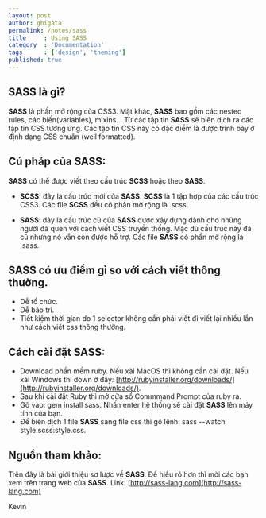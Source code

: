 ```yaml
---
layout: post
author: ghigata
permalink: /notes/sass
title     : Using SASS
category  : 'Documentation'
tags      : ['design', 'theming']
published: true
---
```


## SASS là gì?

**SASS** là phần mở rộng của CSS3. Mặt khác, **SASS** bao gồm các nested rules, các biến(variables), mixins... Từ các tập tin **SASS** sẽ biên dịch ra các tập tin CSS tương ứng. Các tập tin CSS này có đặc điểm là được trình bày ở định dạng CSS chuẩn (well formatted).

## Cú pháp của SASS:

**SASS** có thể được viết theo cấu trúc **SCSS** hoặc theo **SASS**.

* **SCSS**: đây là cấu trúc mới của **SASS**. **SCSS** là 1 tập hợp của các cấu trúc CSS3. Các file **SCSS** đều có phần mở rộng là .scss.

* **SASS**: đây là cấu trúc cũ của **SASS** được xây dựng dành cho những người đã quen với cách viết CSS truyền thống. Mặc dù cấu trúc này đã cũ nhưng nó vẫn còn được hỗ trợ. Các file **SASS** có phần mở rộng là .sass.

## SASS có ưu điểm gì so với cách viết thông thường.

* Dễ tổ chức.
* Dễ bảo trì.
* Tiết kiệm thời gian do 1 selector không cần phải viết đi viết lại nhiều lần như cách viết css thông thường.

## Cách cài đặt SASS:

* Download phần mềm ruby. Nếu xài MacOS thì không cần cài đặt. Nếu xài Windows thì down ở đây: [http://rubyinstaller.org/downloads/](http://rubyinstaller.org/downloads/).
* Sau khi cài đặt Ruby thì mở cửa sổ Commmand Prompt của ruby ra.
* Gõ vào: gem install sass. Nhấn enter hệ thống sẽ cài đặt **SASS** lên máy tính của bạn.
* Để biên dịch 1 file **SASS** sang file css thì gõ lệnh: sass --watch style.scss:style.css.

## Nguồn tham khảo:

Trên đây là bài giới thiệu sơ lược về **SASS**. Để hiểu rõ hơn thì mời các bạn xem trên trang web của **SASS**.
Link: [http://sass-lang.com](http://sass-lang.com)

Kevin